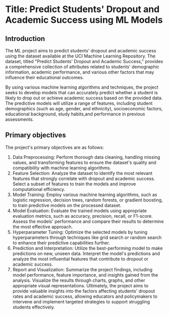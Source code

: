 # Title: Predict Students' Dropout and Academic Success using ML Models 

## Introduction
The ML project aims to predict students' dropout and academic success using the dataset available at the UCI Machine Learning Repository. The dataset, titled "Predict Students' Dropout and Academic Success," provides a comprehensive collection of attributes related to students' demographic information, academic performance, and various other factors that may influence their educational outcomes.

By using various machine learning algorithms and techniques, the project seeks to develop models that can accurately predict whether a student is likely to drop out or achieve academic success based on the provided data. The predictive models will utilize a range of features, including student demographics (such as age, gender, and ethnicity), socioeconomic factors, educational background, study habits,and performance in previous assessments.

## Primary objectives
The project's primary objectives are as follows:
1.	Data Preprocessing: Perform thorough data cleaning, handling missing values, and transforming features to ensure the dataset's quality and compatibility with machine learning algorithms.
2.	Feature Selection: Analyze the dataset to identify the most relevant features that strongly correlate with dropout and academic success. Select a subset of features to train the models and improve computational efficiency.
3.	Model Training: Employ various machine learning algorithms, such as logistic regression, decision trees, random forests, or gradient boosting, to train predictive models on the processed dataset.
4.	Model Evaluation: Evaluate the trained models using appropriate evaluation metrics, such as accuracy, precision, recall, or F1-score. Assess the models' performance and compare their results to determine the most effective approach.
5.	Hyperparameter Tuning: Optimize the selected models by tuning hyperparameters through techniques like grid search or random search to enhance their predictive capabilities further.
6.	Prediction and Interpretation: Utilize the best-performing model to make predictions on new, unseen data. Interpret the model's predictions and analyze the most influential features that contribute to dropout or academic success.
7.	Report and Visualization: Summarize the project findings, including model performance, feature importance, and insights gained from the analysis. Visualize the results through charts, graphs, and other appropriate visual representations.
Ultimately, the project aims to provide valuable insights into the factors affecting students' dropout rates and academic success, allowing educators and policymakers to intervene and implement targeted strategies to support struggling students effectively.
